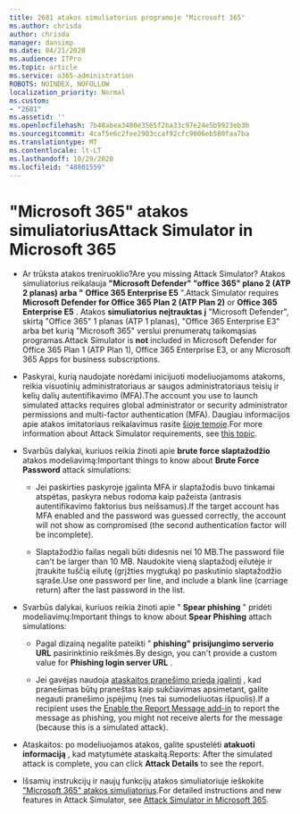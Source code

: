 ```yaml
---
title: 2681 atakos simuliatorius programoje "Microsoft 365"
ms.author: chrisda
author: chrisda
manager: dansimp
ms.date: 04/21/2020
ms.audience: ITPro
ms.topic: article
ms.service: o365-administration
ROBOTS: NOINDEX, NOFOLLOW
localization_priority: Normal
ms.custom:
- "2681"
ms.assetid: ''
ms.openlocfilehash: 7b48abea3400e3565f2ba33c97e24e5b9923eb3b
ms.sourcegitcommit: 4caf5e6c2fee2903ccaf92cfc9006eb580faa7ba
ms.translationtype: MT
ms.contentlocale: lt-LT
ms.lasthandoff: 10/29/2020
ms.locfileid: "48801559"
---
```

# <a name="attack-simulator-in-microsoft-365"></a><span data-ttu-id="bfddf-102">"Microsoft 365" atakos simuliatorius</span><span class="sxs-lookup"><span data-stu-id="bfddf-102">Attack Simulator in Microsoft 365</span></span>

- <span data-ttu-id="bfddf-103">Ar trūksta atakos treniruoklio?</span><span class="sxs-lookup"><span data-stu-id="bfddf-103">Are you missing Attack Simulator?</span></span> <span data-ttu-id="bfddf-104">Atakos simuliatorius reikalauja **"Microsoft Defender" "office 365" plano 2 (ATP 2 planas) arba "** **Office 365 Enterprise E5** ".</span><span class="sxs-lookup"><span data-stu-id="bfddf-104">Attack Simulator requires **Microsoft Defender for Office 365 Plan 2 (ATP Plan 2)** or **Office 365 Enterprise E5** .</span></span> <span data-ttu-id="bfddf-105">Atakos **simuliatorius neįtrauktas į** "Microsoft Defender", skirtą "Office 365" 1 planas (ATP 1 planas), "Office 365 Enterprise E3" arba bet kurią "Microsoft 365" verslui prenumeratų taikomąsias programas.</span><span class="sxs-lookup"><span data-stu-id="bfddf-105">Attack Simulator is **not** included in Microsoft Defender for Office 365 Plan 1 (ATP Plan 1), Office 365 Enterprise E3, or any Microsoft 365 Apps for business subscriptions.</span></span>

- <span data-ttu-id="bfddf-106">Paskyrai, kurią naudojate norėdami inicijuoti modeliuojamoms atakoms, reikia visuotinių administratoriaus ar saugos administratoriaus teisių ir kelių dalių autentifikavimo (MFA).</span><span class="sxs-lookup"><span data-stu-id="bfddf-106">The account you use to launch simulated attacks requires global administrator or security administrator permissions and multi-factor authentication (MFA).</span></span> <span data-ttu-id="bfddf-107">Daugiau informacijos apie atakos imitatoriaus reikalavimus rasite [šioje temoje](https://docs.microsoft.com/microsoft-365/security/office-365-security/attack-simulator).</span><span class="sxs-lookup"><span data-stu-id="bfddf-107">For more information about Attack Simulator requirements, see [this topic](https://docs.microsoft.com/microsoft-365/security/office-365-security/attack-simulator).</span></span>

- <span data-ttu-id="bfddf-108">Svarbūs dalykai, kuriuos reikia žinoti apie **brute force slaptažodžio** atakos modeliavimą:</span><span class="sxs-lookup"><span data-stu-id="bfddf-108">Important things to know about **Brute Force Password** attack simulations:</span></span>

  - <span data-ttu-id="bfddf-109">Jei paskirties paskyroje įgalinta MFA ir slaptažodis buvo tinkamai atspėtas, paskyra nebus rodoma kaip pažeista (antrasis autentifikavimo faktorius bus neišsamus).</span><span class="sxs-lookup"><span data-stu-id="bfddf-109">If the target account has MFA enabled and the password was guessed correctly, the account will not show as compromised (the second authentication factor will be incomplete).</span></span>

  - <span data-ttu-id="bfddf-110">Slaptažodžio failas negali būti didesnis nei 10 MB.</span><span class="sxs-lookup"><span data-stu-id="bfddf-110">The password file can't be larger than 10 MB.</span></span> <span data-ttu-id="bfddf-111">Naudokite vieną slaptažodį eilutėje ir įtraukite tuščią eilutę (grįžties mygtuką) po paskutinio slaptažodžio sąraše.</span><span class="sxs-lookup"><span data-stu-id="bfddf-111">Use one password per line, and include a blank line (carriage return) after the last password in the list.</span></span>

- <span data-ttu-id="bfddf-112">Svarbūs dalykai, kuriuos reikia žinoti apie " **Spear phishing** " pridėti modeliavimų:</span><span class="sxs-lookup"><span data-stu-id="bfddf-112">Important things to know about **Spear Phishing** attach simulations:</span></span>

  - <span data-ttu-id="bfddf-113">Pagal dizainą negalite pateikti " **phishing" prisijungimo serverio URL** pasirinktinio reikšmės.</span><span class="sxs-lookup"><span data-stu-id="bfddf-113">By design, you can't provide a custom value for **Phishing login server URL** .</span></span>

  - <span data-ttu-id="bfddf-114">Jei gavėjas naudoja [ataskaitos pranešimo priedą įgalinti](https://docs.microsoft.com/microsoft-365/security/office-365-security/enable-the-report-message-add-in) , kad pranešimas būtų praneštas kaip sukčiavimas apsimetant, galite negauti pranešimo įspėjimų (nes tai sumodeliuotas išpuolis).</span><span class="sxs-lookup"><span data-stu-id="bfddf-114">If a recipient uses the [Enable the Report Message add-in](https://docs.microsoft.com/microsoft-365/security/office-365-security/enable-the-report-message-add-in) to report the message as phishing, you might not receive alerts for the message (because this is a simulated attack).</span></span>

- <span data-ttu-id="bfddf-115">Ataskaitos: po modeliuojamos atakos, galite spustelėti **atakuoti informaciją** , kad matytumėte ataskaitą.</span><span class="sxs-lookup"><span data-stu-id="bfddf-115">Reports: After the simulated attack is complete, you can click **Attack Details** to see the report.</span></span>

- <span data-ttu-id="bfddf-116">Išsamių instrukcijų ir naujų funkcijų atakos simuliatoriuje ieškokite ["Microsoft 365" atakos simuliatorius](https://docs.microsoft.com/microsoft-365/security/office-365-security/attack-simulator).</span><span class="sxs-lookup"><span data-stu-id="bfddf-116">For detailed instructions and new features in Attack Simulator, see [Attack Simulator in Microsoft 365](https://docs.microsoft.com/microsoft-365/security/office-365-security/attack-simulator).</span></span>
